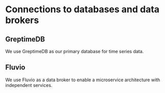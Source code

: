 # Connections to databases and data brokers

## GreptimeDB

We use GreptimeDB as our primary database for time series data.

## Fluvio

We use Fluvio as a data broker to enable a microservice architecture with independent services.
